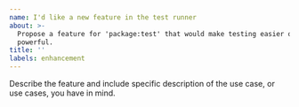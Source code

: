 ```yaml
---
name: I'd like a new feature in the test runner
about: >-
  Propose a feature for 'package:test' that would make testing easier or more
  powerful.
title: ''
labels: enhancement
---
```

Describe the feature and include specific description of the use case, or use
cases, you have in mind.
